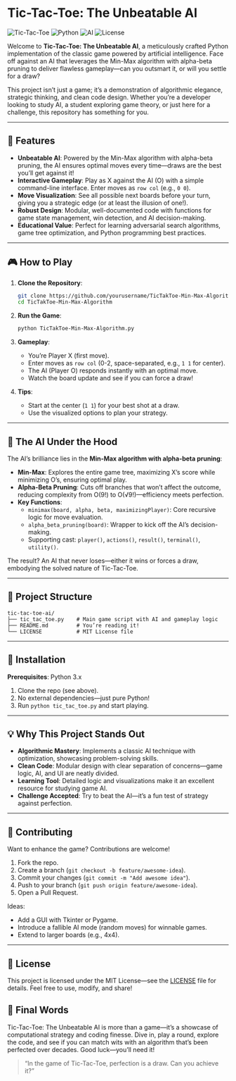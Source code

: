 # Tic-Tac-Toe: The Unbeatable AI

![Tic-Tac-Toe](https://img.shields.io/badge/Game-Tic--Tac--Toe-blue.svg) ![Python](https://img.shields.io/badge/Python-3.x-green.svg) ![AI](https://img.shields.io/badge/AI-MinMax%20%2B%20AlphaBeta-orange.svg) ![License](https://img.shields.io/badge/License-MIT-yellow.svg)

Welcome to **Tic-Tac-Toe: The Unbeatable AI**, a meticulously crafted Python implementation of the classic game powered by artificial intelligence. Face off against an AI that leverages the Min-Max algorithm with alpha-beta pruning to deliver flawless gameplay—can you outsmart it, or will you settle for a draw?

This project isn’t just a game; it’s a demonstration of algorithmic elegance, strategic thinking, and clean code design. Whether you’re a developer looking to study AI, a student exploring game theory, or just here for a challenge, this repository has something for you.

---

## 🌟 Features

- **Unbeatable AI**: Powered by the Min-Max algorithm with alpha-beta pruning, the AI ensures optimal moves every time—draws are the best you’ll get against it!
- **Interactive Gameplay**: Play as X against the AI (O) with a simple command-line interface. Enter moves as `row col` (e.g., `0 0`).
- **Move Visualization**: See all possible next boards before your turn, giving you a strategic edge (or at least the illusion of one!).
- **Robust Design**: Modular, well-documented code with functions for game state management, win detection, and AI decision-making.
- **Educational Value**: Perfect for learning adversarial search algorithms, game tree optimization, and Python programming best practices.

---

## 🎮 How to Play

1. **Clone the Repository**:
   ```bash
   git clone https://github.com/yourusername/TicTakToe-Min-Max-Algorithm.git
   cd TicTakToe-Min-Max-Algorithm
   ```

2. **Run the Game**:
   ```bash
   python TicTakToe-Min-Max-Algorithm.py
   ```

3. **Gameplay**:
   - You’re Player X (first move).
   - Enter moves as `row col` (0-2, space-separated, e.g., `1 1` for center).
   - The AI (Player O) responds instantly with an optimal move.
   - Watch the board update and see if you can force a draw!

4. **Tips**:
   - Start at the center (`1 1`) for your best shot at a draw.
   - Use the visualized options to plan your strategy.

---

## 🧠 The AI Under the Hood

The AI’s brilliance lies in the **Min-Max algorithm with alpha-beta pruning**:

- **Min-Max**: Explores the entire game tree, maximizing X’s score while minimizing O’s, ensuring optimal play.
- **Alpha-Beta Pruning**: Cuts off branches that won’t affect the outcome, reducing complexity from O(9!) to O(√9!)—efficiency meets perfection.
- **Key Functions**:
  - `minimax(board, alpha, beta, maximizingPlayer)`: Core recursive logic for move evaluation.
  - `alpha_beta_pruning(board)`: Wrapper to kick off the AI’s decision-making.
  - Supporting cast: `player()`, `actions()`, `result()`, `terminal()`, `utility()`.

The result? An AI that never loses—either it wins or forces a draw, embodying the solved nature of Tic-Tac-Toe.

---

## 📂 Project Structure

```
tic-tac-toe-ai/
├── tic_tac_toe.py    # Main game script with AI and gameplay logic
├── README.md         # You’re reading it!
└── LICENSE           # MIT License file
```

---

## 🚀 Installation

**Prerequisites**: Python 3.x

1. Clone the repo (see above).
2. No external dependencies—just pure Python!
3. Run `python tic_tac_toe.py` and start playing.

---

## 💡 Why This Project Stands Out

- **Algorithmic Mastery**: Implements a classic AI technique with optimization, showcasing problem-solving skills.
- **Clean Code**: Modular design with clear separation of concerns—game logic, AI, and UI are neatly divided.
- **Learning Tool**: Detailed logic and visualizations make it an excellent resource for studying game AI.
- **Challenge Accepted**: Try to beat the AI—it’s a fun test of strategy against perfection.

---

## 🤝 Contributing

Want to enhance the game? Contributions are welcome!

1. Fork the repo.
2. Create a branch (`git checkout -b feature/awesome-idea`).
3. Commit your changes (`git commit -m "Add awesome idea"`).
4. Push to your branch (`git push origin feature/awesome-idea`).
5. Open a Pull Request.

Ideas:
- Add a GUI with Tkinter or Pygame.
- Introduce a fallible AI mode (random moves) for winnable games.
- Extend to larger boards (e.g., 4x4).

---

## 📜 License

This project is licensed under the MIT License—see the [LICENSE](LICENSE) file for details. Feel free to use, modify, and share!

## 🎉 Final Words

Tic-Tac-Toe: The Unbeatable AI is more than a game—it’s a showcase of computational strategy and coding finesse. Dive in, play a round, explore the code, and see if you can match wits with an algorithm that’s been perfected over decades. Good luck—you’ll need it!

> “In the game of Tic-Tac-Toe, perfection is a draw. Can you achieve it?”
